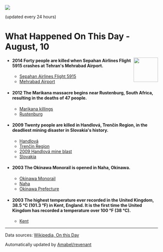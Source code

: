 <img src="https://img.shields.io/badge/last%20updated%20at-2020--08--10%2000%3A13%20(UTC)-brightgreen?style=for-the-badge">

(updated every 24 hours)

# What Happened On This Day - August, 10

<img align="right" src="https://user-images.githubusercontent.com/12688422/87848414-3e9d0800-c91b-11ea-84df-7ebcb2c52b8d.png" width="80px">

- #### 2014 Forty people are killed when Sepahan Airlines Flight 5915 crashes at Tehran's Mehrabad Airport.

  - [Sepahan Airlines Flight 5915](https://wikipedia.org/wiki/Sepahan_Airlines_Flight_5915)
  - [Mehrabad Airport](https://wikipedia.org/wiki/Mehrabad_Airport)

- #### 2012 The Marikana massacre begins near Rustenburg, South Africa, resulting in the deaths of 47 people.

  - [Marikana killings](https://wikipedia.org/wiki/Marikana_killings)
  - [Rustenburg](https://wikipedia.org/wiki/Rustenburg)

- #### 2009 Twenty people are killed in Handlová, Trenčín Region, in the deadliest mining disaster in Slovakia's history.

  - [Handlová](https://wikipedia.org/wiki/Handlov%C3%A1)
  - [Trenčín Region](https://wikipedia.org/wiki/Tren%C4%8D%C3%ADn_Region)
  - [2009 Handlová mine blast](https://wikipedia.org/wiki/2009_Handlov%C3%A1_mine_blast)
  - [Slovakia](https://wikipedia.org/wiki/Slovakia)

- #### 2003 The Okinawa Monorail is opened in Naha, Okinawa.

  - [Okinawa Monorail](https://wikipedia.org/wiki/Okinawa_Monorail)
  - [Naha](https://wikipedia.org/wiki/Naha)
  - [Okinawa Prefecture](https://wikipedia.org/wiki/Okinawa_Prefecture)

- #### 2003 The highest temperature ever recorded in the United Kingdom, 38.5 °C (101.3 °F) in Kent, England. It is the first time the United Kingdom has recorded a temperature over 100 °F (38 °C).

  - [Kent](https://wikipedia.org/wiki/Kent)
---

Data sources: [Wikipedia, On this Day](https://byabbe.se/on-this-day/)

Automatically updated by [Amabel/revenant](https://github.com/Amabel/revenant)